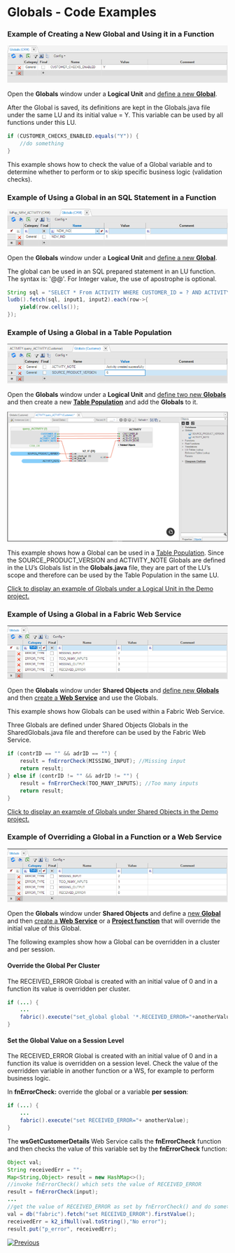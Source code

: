 # Globals - Code Examples

### Example of Creating a New Global and Using it in a Function

![image](images/08_04_01_NEW_GLOBAL.png)

Open the **Globals** window under a **Logical Unit** and [define a new **Global**](/articles/08_globals/01_globals_overview.md#how-do-i-create-or-edit-a-global).

After the Global is saved, its definitions are kept in the Globals.java file under the same LU and its initial value = Y. This variable can be used by all functions under this LU.

~~~java
if (CUSTOMER_CHECKS_ENABLED.equals("Y")) {
	//do something
}
~~~


This example shows how to check the value of a Global variable and to determine whether to perform or to skip specific business logic (validation checks).

### Example of Using a Global in an SQL Statement in a Function

![image](images/08_04_06_global_in_sql.PNG)

Open the **Globals** window under a **Logical Unit** and [define a new **Global**](/articles/08_globals/01_globals_overview.md#how-do-i-create-or-edit-a-global).

The global can be used in an SQL prepared statement in an LU function. The syntax is: '@<global name>@'. For Integer value, the use of apostrophe is optional.

~~~java
String sql = "SELECT * From ACTIVITY WHERE CUSTOMER_ID = ? AND ACTIVITY_ID = ? AND NEW_NOTE_IND = @NEW_IND@";
ludb().fetch(sql, input1, input2).each(row->{
    yield(row.cells());
});
~~~

### Example of Using a Global in a Table Population

![image](images/08_04_02_TABLE_POPULATION.png)

Open the **Globals** window under a **Logical Unit** and [define two new **Globals**](/articles/08_globals/01_globals_overview.md) and then create a new [**Table Population**](/articles/07_table_population/01_table_population_overview.md) and add the **Globals** to it.

![image](images/08_04_03_new_Table_Population.png)

This example shows how a Global can be used in a [Table Population](/articles/07_table_population/01_table_population_overview.md). Since the SOURCE_PRODUCT_VERSION and ACTIVITY_NOTE Globals are defined in the LU’s Globals list in the **Globals.java** file, they are part of the LU’s scope and therefore can be used by the Table Population in the same LU.

[Click to display an example of Globals under a Logical Unit in the Demo project.](/articles/demo_project)

### Example of Using a Global in a Fabric Web Service

![image](images/08_04_04_GLOBAL_IN_WS.png)

Open the **Globals** window under **Shared Objects** and [define new **Globals**](/articles/08_globals/01_globals_overview.md#how-do-i-create-or-edit-a-global) and then [create a **Web Service**](/articles/15_web_services/03_create_a_web_service.md#creating-a-web-service) and use the Globals.

This example shows how Globals can be used within a Fabric Web Service.

Three Globals are defined under Shared Objects Globals in the SharedGlobals.java file and therefore can be used by the Fabric Web Service.

~~~java
if (contrID == "" && adrID == "") {
	result = fnErrorCheck(MISSING_INPUT); //Missing input
	return result;	
} else if (contrID != "" && adrID != "") {
	result = fnErrorCheck(TOO_MANY_INPUTS); //Too many inputs
	return result;
}
~~~


[Click to display an example of Globals under Shared Objects in the Demo project.](/articles/demo_project)

### Example of Overriding a Global in a Function or a Web Service

![image](images/08_04_05_FUNC_OR_WS.png)

Open the **Globals** window under **Shared Objects** and define a [new **Global**](/articles/08_globals/01_globals_overview.md#how-do-i-create-or-edit-a-global) and then [create a **Web Service**](/articles/15_web_services/03_create_a_web_service.md#creating-a-web-service) or a [**Project function**](/articles/07_table_population/08_project_functions.md) that will override the initial value of this Global.

The following examples show how a Global can be overridden in a cluster and per session.

#### Override the Global Per Cluster
The RECEIVED_ERROR Global is created with an initial value of 0 and in a function its value is overridden per cluster.

~~~java
if (...) {
	...
	fabric().execute("set_global global '*.RECEIVED_ERROR="+anotherValue+"'");
}
~~~


#### Set the Global Value on a Session Level

The RECEIVED_ERROR Global is created with an initial value of 0 and in a function its value is overridden on a session level. Check the value of the overridden variable in another function or a WS, for example to perform business logic. 

In **fnErrorCheck:** override the global or a variable **per session**:

~~~java
if (...) {
	...
    fabric().execute("set RECEIVED_ERROR="+ anotherValue);
}
~~~


The **wsGetCustomerDetails** Web Service calls the **fnErrorCheck** function and then checks the value of this variable set by the **fnErrorCheck** function:

~~~java
Object val;
String receivedErr = "";
Map<String,Object> result = new HashMap<>(); 
//invoke fnErrorCheck() which sets the value of RECEIVED_ERROR
result = fnErrorCheck(input); 
...
//get the value of RECEIVED_ERROR as set by fnErrorCheck() and do something...
val = db("fabric").fetch("set RECEIVED_ERROR").firstValue();
receivedErr = k2_ifNull(val.toString(),"No error");
result.put("p_error", receivedErr);
~~~



[![Previous](/articles/images/Previous.png)](/articles/08_globals/03_set_globals.md)




